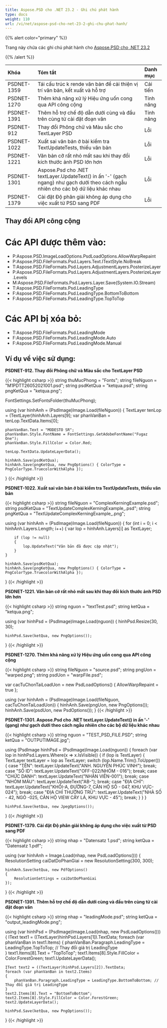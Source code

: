 ```yaml
---
title: Aspose.PSD cho .NET 23.2 - Ghi chú phát hành
type: docs
weight: 110
url: /vi/net/aspose-psd-cho-net-23-2-ghi-chu-phat-hanh/
---
```


{{% alert color="primary" %}}

Trang này chứa các ghi chú phát hành cho [Aspose.PSD cho .NET 23.2](https://www.nuget.org/packages/Aspose.PSD/)

{{% /alert %}}

|**Khóa**|**Tóm tắt**|**Danh mục**|
| :- | :- | :- |
|PSDNET-1359|Tái cấu trúc k rende văn bản để cải thiện vị trí văn bản, kết xuất và hỗ trợ|Cải tiến|
|PSDNET-1270|Thêm khả năng xử lý Hiệu ứng uốn cong qua API công cộng|Tính năng|
|PSDNET-1391|Thêm hỗ trợ chế độ dẫn dưới cùng và đầu trên cùng từ cài đặt đoạn văn|Tính năng|
|PSDNET-912|Thay đổi Phông chữ và Màu sắc cho TextLayer PSD|Lỗi|
|PSDNET-1022|Xuất sai văn bản ở bài kiểm tra TextUpdateTests, thiếu văn bản|Lỗi|
|PSDNET-1221|Văn bản cỡ rất nhỏ mất sau khi thay đổi kích thước ảnh PSD lớn hơn|Lỗi|
|PSDNET-1301|Aspose.Psd cho .NET textLayer.UpdateText() in ấn '-' (gạch ngang) như gạch dưới theo cách ngẫu nhiên cho các bộ dữ liệu khác nhau|Lỗi|
|PSDNET-1379|Cài đặt Độ phân giải không áp dụng cho việc xuất từ PSD sang PDF|Lỗi|


## **Thay đổi API công cộng**
# **Các API được thêm vào:**
- P:Aspose.PSD.ImageLoadOptions.PsdLoadOptions.AllowWarpRepaint
- P:Aspose.PSD.FileFormats.Psd.Layers.Text.ITextStyle.NoBreak
- T:Aspose.PSD.FileFormats.Psd.Layers.AdjustmentLayers.PosterizeLayer
- P:Aspose.PSD.FileFormats.Psd.Layers.AdjustmentLayers.PosterizeLayer.Levels
- M:Aspose.PSD.FileFormats.Psd.Layers.Layer.Save(System.IO.Stream)
- T:Aspose.PSD.FileFormats.Psd.LeadingType
- F:Aspose.PSD.FileFormats.Psd.LeadingType.BottomToBottom
- F:Aspose.PSD.FileFormats.Psd.LeadingType.TopToTop


# **Các API bị xóa bỏ:**
- T:Aspose.PSD.FileFormats.Psd.LeadingMode
- F:Aspose.PSD.FileFormats.Psd.LeadingMode.Auto
- F:Aspose.PSD.FileFormats.Psd.LeadingMode.Manual


## **Ví dụ về việc sử dụng:**

**PSDNET-912. Thay đổi Phông chữ và Màu sắc cho TextLayer PSD**

{{< highlight csharp >}}
string thuMucPhong = "Fonts";
string fileNguon = "M1PDTT26052021001.psd";
string psdKetQua = "ketqua.psd";
string pngKetQua = "ketqua.png";

FontSettings.SetFontsFolder(thuMucPhong);

using (var hinhAnh = (PsdImage)Image.Load(fileNguon))
{
    TextLayer tenLop = (TextLayer)hinhAnh.Layers[9];
    var phanVanBan = tenLop.TextData.Items[0];

    phanVanBan.Text = "MODESTO SR";
    phanVanBan.Style.FontName = FontSettings.GetAdobeFontName("Fugaz One");
    phanVanBan.Style.FillColor = Color.Red;

    tenLop.TextData.UpdateLayerData();

    hinhAnh.Save(psdKetQua);
    hinhAnh.Save(pngKetQua, new PngOptions() { ColorType = PngColorType.TruecolorWithAlpha });
}
{{< /highlight >}}

**PSDNET-1022. Xuất sai văn bản ở bài kiểm tra TextUpdateTests, thiếu văn bản**

{{< highlight csharp >}}
string fileNguon = "ComplexKerningExample.psd";
string psdKetQua = "TextUpdateComplexKerningExample_.psd";
string pngKetQua = "TextUpdateComplexKerningExample_.png";

using (var hinhAnh = (PsdImage)Image.Load(fileNguon))
{
    for (int i = 0; i < hinhAnh.Layers.Length; i++)
    {
        var lop = hinhAnh.Layers[i] as TextLayer;

        if (lop != null)
        {
            lop.UpdateText("Văn bản đã được cập nhật");
        }
    }

    hinhAnh.Save(psdKetQua);
    hinhAnh.Save(pngKetQua, new PngOptions() { ColorType = PngColorType.TruecolorWithAlpha });
}
{{< /highlight >}}

**PSDNET-1221. Văn bản cỡ rất nhỏ mất sau khi thay đổi kích thước ảnh PSD lớn hơn**

{{< highlight csharp >}}
string nguon = "textTest.psd";
string ketQua = "ketqua.png";

using (var hinhPsd = (PsdImage)Image.Load(nguon))
{
    hinhPsd.Resize(30, 30);

    hinhPsd.Save(ketQua, new PngOptions());
}
{{< /highlight >}}

**PSDNET-1270. Thêm khả năng xử lý Hiệu ứng uốn cong qua API công cộng**

{{< highlight csharp >}}
string fileNguon = "source.psd";
string pngUon = "warped.png";
string psdUon = "warpFile.psd";

var cacTuChonTaiLoadUon = new PsdLoadOptions() { AllowWarpRepaint = true };

using (var hinhAnh = (PsdImage)Image.Load(fileNguon, cacTuChonTaiLoadUon))
{
    hinhAnh.Save(pngUon, new PngOptions());
    hinhAnh.Save(psdUon, new PsdOptions());
}
{{< /highlight >}}

**PSDNET-1301. Aspose.Psd cho .NET textLayer.UpdateText() in ấn '-' (gạng) như gạch dưới theo cách ngẫu nhiên cho các bộ dữ liệu khác nhau**

{{< highlight csharp >}}
string nguon = "TEST_PSD_FILE.PSD";
string ketQua = "OUTPUTIMAGE.jpg";

using (PsdImage hinhPsd = (PsdImage)Image.Load(nguon))
{
    foreach (var lop in hinhPsd.Layers.Where(x => x.IsVisible))
    {
        if (lop is TextLayer)
        {
            TextLayer textLayer = lop as TextLayer;
            switch (lop.Name.Trim().ToUpper())
            {
                case "TÊN":
                    textLayer.UpdateText("ANH. NGUYỄN PHÚC VINH");
                    break;
                case "SỐ ID":
                    textLayer.UpdateText("OFF-022/NHÓM - 016");
                    break;
                case "CHỨC DANH":
                    textLayer.UpdateText("NHÂN VIÊN-001");
                    break;
                case "NHÓM MÁU":
                    textLayer.UpdateText("AB-");
                    break;
                case "ĐỊA CHỈ":
                    textLayer.UpdateText("KHỐI-A, ĐƯỜNG-7, CĂN HỘ SỐ - 047, KHU VỰC-024");
                    break;
                case "ĐỊA CHỈ THƯỜNG TRÚ":
                    textLayer.UpdateText("NHÀ SỐ - 42, NGỎ -025, CĂN HỘ VIEW CÂY LÁ, KHU VỰC - 45");
                    break;
            }
        }
    }

    hinhPsd.Save(ketQua, new JpegOptions());
}
{{< /highlight >}}

**PSDNET-1379. Cài đặt Độ phân giải không áp dụng cho việc xuất từ PSD sang PDF**

{{< highlight csharp >}}
string nhap = "Datensatz 1.psd";
string ketQua = "Datensatz 1.pdf";

using (var hinhAnh = Image.Load(nhap, new PsdLoadOptions()))
{
    ResolutionSetting caiDatDoPhanGiai = new ResolutionSetting(300, 300);

    hinhAnh.Save(ketQua, new PdfOptions()
    {
        ResolutionSettings = caiDatDoPhanGiai
    });
}
{{< /highlight >}}

**PSDNET-1391. Thêm hỗ trợ chế độ dẫn dưới cùng và đầu trên cùng từ cài đặt đoạn văn**

{{< highlight csharp >}}
string nhap = "leadingMode.psd";
string ketQua = "output_leadingMode.png";

using (var hinhPsd = (PsdImage)Image.Load(nhap, new PsdLoadOptions()))
{
    IText text1 = ((TextLayer)hinhPsd.Layers[1]).TextData;
    foreach (var phanVanBan in text1.Items)
    {
        phanVanBan.Paragraph.LeadingType = LeadingType.TopToTop; // Thay đổi giá trị LeadingType   
    }
    text1.Items[8].Text = "TopToTop";
    text1.Items[8].Style.FillColor = Color.ForestGreen;
    text1.UpdateLayerData();

    IText text2 = ((TextLayer)hinhPsd.Layers[2]).TextData;
    foreach (var phanVanBan in text2.Items)
    {
        phanVanBan.Paragraph.LeadingType = LeadingType.BottomToBottom; // Thay đổi giá trị LeadingType   
    }
    text2.Items[8].Text = "BottomToBottom";
    text2.Items[8].Style.FillColor = Color.ForestGreen;
    text2.UpdateLayerData();

    hinhPsd.Save(ketQua, new PngOptions());
}
{{< /highlight >}}
